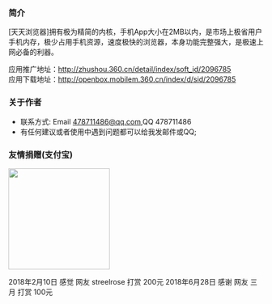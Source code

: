 ### 简介
[天天浏览器]拥有极为精简的内核，手机App大小在2MB以内，是市场上极省用户手机内存，极少占用手机资源，速度极快的浏览器，本身功能完整强大，是极速上网必备的利器。

应用推广地址：http://zhushou.360.cn/detail/index/soft_id/2096785<br/>
应用下载地址：http://openbox.mobilem.360.cn/index/d/sid/2096785



### 关于作者 
* 联系方式: Email 478711486@qq.com,QQ 478711486
* 有任何建议或者使用中遇到问题都可以给我发邮件或QQ;<br/>


### 友情捐赠(支付宝)
<img src="https://github.com/chenjie200280/web/blob/master/alipay.png"  width="200" hegiht="200" align=center />

2018年2月10日 感觉 网友 streelrose 打赏 200元
2018年6月28日 感谢 网友 三月 打赏 100元
